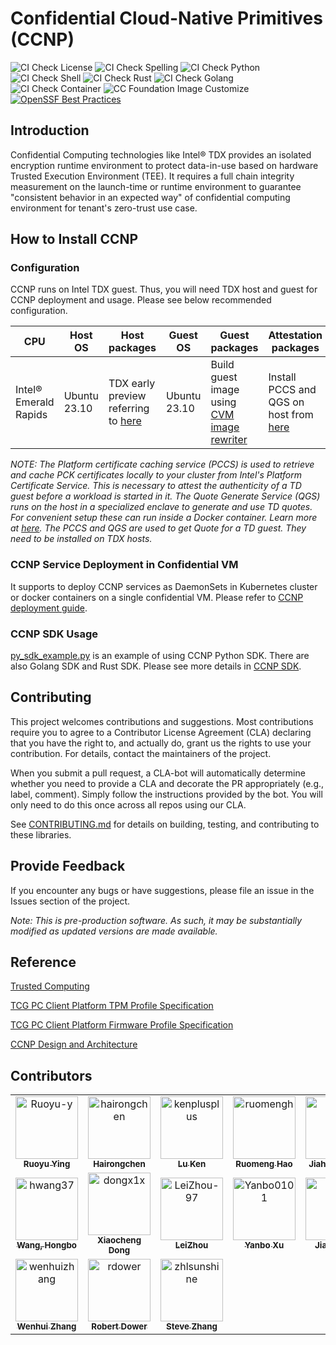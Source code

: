 # Confidential Cloud-Native Primitives (CCNP)

![CI Check License](https://github.com/intel/confidential-cloud-native-primitives/actions/workflows/pr-license-python.yaml/badge.svg)
![CI Check Spelling](https://github.com/intel/confidential-cloud-native-primitives/actions/workflows/pr-doclint.yaml/badge.svg)
![CI Check Python](https://github.com/intel/confidential-cloud-native-primitives/actions/workflows/pr-pylint.yaml/badge.svg)
![CI Check Shell](https://github.com/intel/confidential-cloud-native-primitives/actions/workflows/pr-shell-check.yaml/badge.svg)
![CI Check Rust](https://github.com/intel/confidential-cloud-native-primitives/actions/workflows/pr-check-rust.yaml/badge.svg)
![CI Check Golang](https://github.com/intel/confidential-cloud-native-primitives/actions/workflows/pr-golang-check.yaml/badge.svg)
![CI Check Container](https://github.com/intel/confidential-cloud-native-primitives/actions/workflows/pr-container-check.yaml/badge.svg)
![CC Foundation Image Customize](https://github.com/intel/confidential-cloud-native-primitives/actions/workflows/image-rewriter.yaml/badge.svg)
[![OpenSSF Best Practices](https://www.bestpractices.dev/projects/8325/badge)](https://www.bestpractices.dev/projects/8325)

## Introduction

Confidential Computing technologies like Intel® TDX provides an isolated encryption runtime
environment to protect data-in-use based on hardware Trusted Execution Environment (TEE).
It requires a full chain integrity measurement on the launch-time or runtime environment
to guarantee "consistent behavior in an expected way" of confidential
computing environment for tenant's zero-trust use case.


## How to Install CCNP

### Configuration

CCNP runs on Intel TDX guest. Thus, you will need TDX host and guest for CCNP deployment and usage. Please see below recommended configuration. 

|  CPU | Host OS  | Host packages  | Guest OS  | Guest packages  | Attestation packages |
|---|---|---|---|---|---|
|  Intel® Emerald Rapids | Ubuntu 23.10| TDX early preview referring to [here](https://github.com/canonical/tdx) | Ubuntu 23.10 | Build guest image using [CVM image rewriter](/tools/cvm-image-rewriter/README.md) | Install PCCS and QGS on host from [here](https://download.01.org/intel-sgx/sgx-dcap/1.20/linux/distro/ubuntu23.10-server/)

_NOTE: The Platform certificate caching service (PCCS) is used to retrieve and cache PCK certificates locally to your cluster from Intel's Platform Certificate Service. This is necessary to attest the authenticity of a TD guest before a workload is started in it. The Quote Generate Service (QGS) runs on the host in a specialized enclave to generate and use TD quotes. For convenient setup these can run inside a Docker container. Learn more at [here]( https://download.01.org/intel-sgx/sgx-dcap/1.17/linux/docs/Intel_TDX_DCAP_Quoting_Library_API.pdf). The PCCS and QGS are used to get Quote for a TD guest. They need to be installed on TDX hosts._

### CCNP Service Deployment in Confidential VM

It supports to deploy CCNP services as DaemonSets in Kubernetes cluster or docker containers on a single confidential VM. Please refer to [CCNP deployment guide](deployment/README.md).

### CCNP SDK Usage

[py_sdk_example.py](/sdk/python3/example/py_sdk_example.py) is an example of using CCNP Python SDK. There are also Golang SDK and Rust SDK. Please see more details in [CCNP SDK](https://cc-api.github.io/confidential-cloud-native-primitives/sdk.html).


## Contributing

This project welcomes contributions and suggestions. Most contributions require
you to agree to a Contributor License Agreement (CLA) declaring that you have the
right to, and actually do, grant us the rights to use your contribution. For details,
contact the maintainers of the project.

When you submit a pull request, a CLA-bot will automatically determine whether you
need to provide a CLA and decorate the PR appropriately (e.g., label, comment).
Simply follow the instructions provided by the bot. You will only need to do this
once across all repos using our CLA.

See [CONTRIBUTING.md](CONTRIBUTING.md) for details on building, testing, and contributing
to these libraries.

## Provide Feedback

If you encounter any bugs or have suggestions, please file an issue in the Issues
section of the project.

_Note: This is pre-production software. As such, it may be substantially modified as updated versions are made available._

## Reference

[Trusted Computing](https://en.wikipedia.org/wiki/Trusted_Computing)

[TCG PC Client Platform TPM Profile Specification](https://trustedcomputinggroup.org/resource/pc-client-platform-tpm-profile-ptp-specification/)

[TCG PC Client Platform Firmware Profile Specification](https://trustedcomputinggroup.org/resource/pc-client-specific-platform-firmware-profile-specification/)

[CCNP Design and Architecture](https://cc-api.github.io/confidential-cloud-native-primitives/)

## Contributors

<!-- spell-checker: disable -->

<!-- readme: contributors -start -->
<table>
<tr>
    <td align="center">
        <a href="https://github.com/Ruoyu-y">
            <img src="https://avatars.githubusercontent.com/u/70305231?v=4" width="100;" alt="Ruoyu-y"/>
            <br />
            <sub><b>Ruoyu Ying</b></sub>
        </a>
    </td>
    <td align="center">
        <a href="https://github.com/hairongchen">
            <img src="https://avatars.githubusercontent.com/u/105473940?v=4" width="100;" alt="hairongchen"/>
            <br />
            <sub><b>Hairongchen</b></sub>
        </a>
    </td>
    <td align="center">
        <a href="https://github.com/kenplusplus">
            <img src="https://avatars.githubusercontent.com/u/31843217?v=4" width="100;" alt="kenplusplus"/>
            <br />
            <sub><b>Lu Ken</b></sub>
        </a>
    </td>
    <td align="center">
        <a href="https://github.com/ruomengh">
            <img src="https://avatars.githubusercontent.com/u/90233733?v=4" width="100;" alt="ruomengh"/>
            <br />
            <sub><b>Ruomeng Hao</b></sub>
        </a>
    </td>
    <td align="center">
        <a href="https://github.com/hjh189">
            <img src="https://avatars.githubusercontent.com/u/88485603?v=4" width="100;" alt="hjh189"/>
            <br />
            <sub><b>Jiahao  Huang</b></sub>
        </a>
    </td>
    <td align="center">
        <a href="https://github.com/HaokunX-intel">
            <img src="https://avatars.githubusercontent.com/u/108452001?v=4" width="100;" alt="HaokunX-intel"/>
            <br />
            <sub><b>Haokun Xing</b></sub>
        </a>
    </td></tr>
<tr>
    <td align="center">
        <a href="https://github.com/hwang37">
            <img src="https://avatars.githubusercontent.com/u/36193324?v=4" width="100;" alt="hwang37"/>
            <br />
            <sub><b>Wang, Hongbo</b></sub>
        </a>
    </td>
    <td align="center">
        <a href="https://github.com/dongx1x">
            <img src="https://avatars.githubusercontent.com/u/34326010?v=4" width="100;" alt="dongx1x"/>
            <br />
            <sub><b>Xiaocheng Dong</b></sub>
        </a>
    </td>
    <td align="center">
        <a href="https://github.com/LeiZhou-97">
            <img src="https://avatars.githubusercontent.com/u/102779531?v=4" width="100;" alt="LeiZhou-97"/>
            <br />
            <sub><b>LeiZhou</b></sub>
        </a>
    </td>
    <td align="center">
        <a href="https://github.com/Yanbo0101">
            <img src="https://avatars.githubusercontent.com/u/110962880?v=4" width="100;" alt="Yanbo0101"/>
            <br />
            <sub><b>Yanbo Xu</b></sub>
        </a>
    </td>
    <td align="center">
        <a href="https://github.com/jialeif">
            <img src="https://avatars.githubusercontent.com/u/88661406?v=4" width="100;" alt="jialeif"/>
            <br />
            <sub><b>Jialei Feng</b></sub>
        </a>
    </td>
    <td align="center">
        <a href="https://github.com/jiere">
            <img src="https://avatars.githubusercontent.com/u/6448681?v=4" width="100;" alt="jiere"/>
            <br />
            <sub><b>Jie Ren</b></sub>
        </a>
    </td></tr>
<tr>
    <td align="center">
        <a href="https://github.com/wenhuizhang">
            <img src="https://avatars.githubusercontent.com/u/2313277?v=4" width="100;" alt="wenhuizhang"/>
            <br />
            <sub><b>Wenhui Zhang</b></sub>
        </a>
    </td>
    <td align="center">
        <a href="https://github.com/rdower">
            <img src="https://avatars.githubusercontent.com/u/15023397?v=4" width="100;" alt="rdower"/>
            <br />
            <sub><b>Robert Dower</b></sub>
        </a>
    </td>
    <td align="center">
        <a href="https://github.com/zhlsunshine">
            <img src="https://avatars.githubusercontent.com/u/4101246?v=4" width="100;" alt="zhlsunshine"/>
            <br />
            <sub><b>Steve Zhang</b></sub>
        </a>
    </td></tr>
</table>
<!-- readme: contributors -end -->

<!-- spell-checker: enable -->
